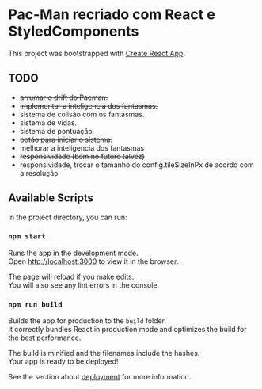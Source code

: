 # Pac-Man recriado com React e StyledComponents

This project was bootstrapped with [Create React App](https://github.com/facebook/create-react-app).

## TODO
- ~~arrumar o drift do Pacman.~~
- ~~implementar a inteligencia dos fantasmas.~~
- sistema de colisão com os fantasmas.
- sistema de vidas.
- sistema de pontuação.
- ~~botão para iniciar o sistema.~~
- melhorar a inteligencia dos fantasmas
- ~~responsividade (bem no futuro talvez)~~
- responsividade, trocar o tamanho do config.tileSizeInPx de acordo com a resolução

## Available Scripts

In the project directory, you can run:

### `npm start`

Runs the app in the development mode.\
Open [http://localhost:3000](http://localhost:3000) to view it in the browser.

The page will reload if you make edits.\
You will also see any lint errors in the console.

### `npm run build`

Builds the app for production to the `build` folder.\
It correctly bundles React in production mode and optimizes the build for the best performance.

The build is minified and the filenames include the hashes.\
Your app is ready to be deployed!

See the section about [deployment](https://facebook.github.io/create-react-app/docs/deployment) for more information.